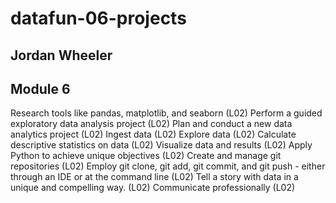 # datafun-06-projects
## Jordan Wheeler
## Module 6

Research tools like pandas, matplotlib, and seaborn (L02)
Perform a guided exploratory data analysis project (L02)
Plan and conduct a new data analytics project (L02)
Ingest data (L02)
Explore data (L02)
Calculate descriptive statistics on data (L02)
Visualize data and results (L02)
Apply Python to achieve unique objectives (L02)
Create and manage git repositories  (L02)
Employ git clone, git add, git commit, and git push - either through an IDE or at the command line (L02)
Tell a story with data in a unique and compelling way. (L02)
Communicate professionally (L02)
